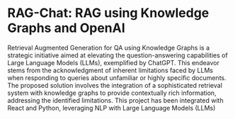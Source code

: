 # RAG-Chat: RAG using Knowledge Graphs and OpenAI

Retrieval Augmented Generation for QA using Knowledge Graphs is a strategic initiative aimed at elevating the question-answering capabilities of Large Language Models (LLMs), exemplified by ChatGPT. This endeavor stems from the acknowledgment of inherent limitations faced by LLMs when responding to queries about unfamiliar or highly specific documents. The proposed solution involves the integration of a sophisticated retrieval system with knowledge graphs to provide contextually rich information, addressing the identified limitations. This project has been integrated with React and Python, leveraging NLP with Large Language Models (LLMs)
